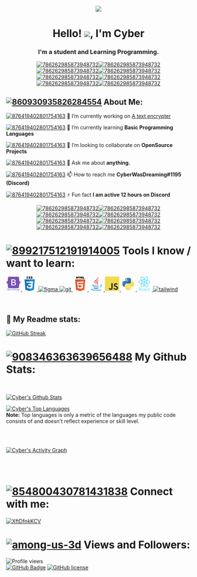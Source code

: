 <p align="center">
  <a href="#"><img  src="https://lanyard-profile-readme.vercel.app/api/853525881032933376" /></a>
</p>




<h1 align="center">Hello! <img src="https://raw.githubusercontent.com/MartinHeinz/MartinHeinz/master/wave.gif" width="30px">, I'm Cyber</h1>
<h3 align="center">I'm a student and Learning Programming.</h3>
<p align="center">
  <a href="https://imgbb.com/"><img src="https://i.ibb.co/vvTtRTR/786262985873948732.gif" alt="786262985873948732" border="0" height="30px"></a><a href="https://imgbb.com/"><img src="https://i.ibb.co/vvTtRTR/786262985873948732.gif" alt="786262985873948732" border="0" height="30px"></a><a href="https://imgbb.com/"><img src="https://i.ibb.co/vvTtRTR/786262985873948732.gif" alt="786262985873948732" border="0" height="30px"></a><a href="https://imgbb.com/"><img src="https://i.ibb.co/vvTtRTR/786262985873948732.gif" alt="786262985873948732" border="0" height="30px"></a><a href="https://imgbb.com/"><img src="https://i.ibb.co/vvTtRTR/786262985873948732.gif" alt="786262985873948732" border="0" height="30px"></a><a href="https://imgbb.com/"><img src="https://i.ibb.co/vvTtRTR/786262985873948732.gif" alt="786262985873948732" border="0" height="30px"></a><a href="https://imgbb.com/"><img src="https://i.ibb.co/vvTtRTR/786262985873948732.gif" alt="786262985873948732" border="0" height="30px"></a><a href="https://imgbb.com/"><img src="https://i.ibb.co/vvTtRTR/786262985873948732.gif" alt="786262985873948732" border="0" height="30px"></a>
</p>


## <a href="https://imgbb.com/"><img src="https://i.ibb.co/y5wp7ys/860930935826284554.gif" alt="860930935826284554" border="0" height="30px"></a> About Me:

   
<a href="https://imgbb.com/"><img src="https://i.ibb.co/S3QVdyJ/876419402801754163.gif" alt="876419402801754163" border="0" height="19px"></a>  🔭 I’m currently working on [A text encrypter](https://encrypt.cyberdream.cf/)

<a href="https://imgbb.com/"><img src="https://i.ibb.co/S3QVdyJ/876419402801754163.gif" alt="876419402801754163" border="0" height="19px"></a> 🌱 I’m currently learning **Basic Programming Languages** 

<a href="https://imgbb.com/"><img src="https://i.ibb.co/S3QVdyJ/876419402801754163.gif" alt="876419402801754163" border="0" height="19px"></a> 👯 I’m looking to collaborate on **OpenSource Projects**

<a href="https://imgbb.com/"><img src="https://i.ibb.co/S3QVdyJ/876419402801754163.gif" alt="876419402801754163" border="0" height="19px"></a> 💬 Ask me about **anything.**

<a href="https://imgbb.com/"><img src="https://i.ibb.co/S3QVdyJ/876419402801754163.gif" alt="876419402801754163" border="0" height="19px"></a> 📫 How to reach me **CyberWasDreaming#1195 (Discord)**

<a href="https://imgbb.com/"><img src="https://i.ibb.co/S3QVdyJ/876419402801754163.gif" alt="876419402801754163" border="0" height="19px"></a> ⚡ Fun fact **I am active 12 hours on Discord**


<p align="center">
  <a href="https://imgbb.com/"><img src="https://i.ibb.co/vvTtRTR/786262985873948732.gif" alt="786262985873948732" border="0" height="30px"></a><a href="https://imgbb.com/"><img src="https://i.ibb.co/vvTtRTR/786262985873948732.gif" alt="786262985873948732" border="0" height="30px"></a><a href="https://imgbb.com/"><img src="https://i.ibb.co/vvTtRTR/786262985873948732.gif" alt="786262985873948732" border="0" height="30px"></a><a href="https://imgbb.com/"><img src="https://i.ibb.co/vvTtRTR/786262985873948732.gif" alt="786262985873948732" border="0" height="30px"></a><a href="https://imgbb.com/"><img src="https://i.ibb.co/vvTtRTR/786262985873948732.gif" alt="786262985873948732" border="0" height="30px"></a><a href="https://imgbb.com/"><img src="https://i.ibb.co/vvTtRTR/786262985873948732.gif" alt="786262985873948732" border="0" height="30px"></a><a href="https://imgbb.com/"><img src="https://i.ibb.co/vvTtRTR/786262985873948732.gif" alt="786262985873948732" border="0" height="30px"></a><a href="https://imgbb.com/"><img src="https://i.ibb.co/vvTtRTR/786262985873948732.gif" alt="786262985873948732" border="0" height="30px"></a>
</p>


# <a href="https://imgbb.com/"><img src="https://i.ibb.co/Qf49jyL/899217512191914005.gif" alt="899217512191914005" border="0" height="30px"></a> Tools I know / want to learn:

<p align="left"> <a href="https://getbootstrap.com" target="_blank" rel="noreferrer"> <img src="https://raw.githubusercontent.com/devicons/devicon/master/icons/bootstrap/bootstrap-plain-wordmark.svg" alt="bootstrap" width="40" height="40"/> </a> <a href="https://www.w3schools.com/css/" target="_blank" rel="noreferrer"> <img src="https://raw.githubusercontent.com/devicons/devicon/master/icons/css3/css3-original-wordmark.svg" alt="css3" width="40" height="40"/> </a> <a href="https://www.figma.com/" target="_blank" rel="noreferrer"> <img src="https://www.vectorlogo.zone/logos/figma/figma-icon.svg" alt="figma" width="40" height="40"/> </a> <a href="https://git-scm.com/" target="_blank" rel="noreferrer"> <img src="https://www.vectorlogo.zone/logos/git-scm/git-scm-icon.svg" alt="git" width="40" height="40"/> </a> <a href="https://www.w3.org/html/" target="_blank" rel="noreferrer"> <img src="https://raw.githubusercontent.com/devicons/devicon/master/icons/html5/html5-original-wordmark.svg" alt="html5" width="40" height="40"/> </a> <a href="https://www.java.com" target="_blank" rel="noreferrer"> <img src="https://raw.githubusercontent.com/devicons/devicon/master/icons/java/java-original.svg" alt="java" width="40" height="40"/> </a> <a href="https://developer.mozilla.org/en-US/docs/Web/JavaScript" target="_blank" rel="noreferrer"> <img src="https://raw.githubusercontent.com/devicons/devicon/master/icons/javascript/javascript-original.svg" alt="javascript" width="40" height="40"/> </a> <a href="https://www.python.org" target="_blank" rel="noreferrer"> <img src="https://raw.githubusercontent.com/devicons/devicon/master/icons/python/python-original.svg" alt="python" width="40" height="40"/> </a> <a href="https://reactjs.org/" target="_blank" rel="noreferrer"> <img src="https://raw.githubusercontent.com/devicons/devicon/master/icons/react/react-original-wordmark.svg" alt="react" width="40" height="40"/> </a> <a href="https://tailwindcss.com/" target="_blank" rel="noreferrer"> <img src="https://www.vectorlogo.zone/logos/tailwindcss/tailwindcss-icon.svg" alt="tailwind" width="40" height="40"/> </a> </p>
<!-- [![React Badge](https://img.shields.io/badge/-React-61DBFB?style=for-the-badge&labelColor=black&logo=react&logoColor=61DBFB)](#)  [![Javascript Badge](https://img.shields.io/badge/-Javascript-F0DB4F?style=for-the-badge&labelColor=black&logo=javascript&logoColor=F0DB4F)](#) [![Typescript Badge](https://img.shields.io/badge/-Typescript-007acc?style=for-the-badge&labelColor=black&logo=typescript&logoColor=007acc)](#) [![Nodejs Badge](https://img.shields.io/badge/-Nodejs-3C873A?style=for-the-badge&labelColor=black&logo=node.js&logoColor=3C873A)](#) [![GraphQL Badge](https://img.shields.io/badge/-GraphQl-e535ab?style=for-the-badge&labelColor=black&logo=node.js&logoColor=e535ab)](#) -->
<br/>

## 🎫 My Readme stats:

[![GitHub Streak](https://github-readme-streak-stats.herokuapp.com?user=CyberWasDreaming0&theme=holi-theme&hide_border=true&date_format=j%20M%5B%20Y%5D)](https://github.com/CyberWasDreaming0)

# <a href="https://imgbb.com/"><img src="https://i.ibb.co/x3BkkRH/908346363639656488.gif" alt="908346363639656488" border="0" height="30px"></a> My Github Stats:

  <br/>
  
  <a href="https://github.com/CyberWasDreaming0"><img alt="Cyber's Github Stats" src="https://github-readme-stats.vercel.app/api?username=CyberWasDreaming0&show_icons=true&count_private=true&theme=react&hide_border=true&bg_color=0D1117" /></a>
    
  <a href="https://github.com/CyberWasDreaming0"><img alt="Cyber's Top Languages" src="https://github-readme-stats.vercel.app/api/top-langs/?username=CyberWasDreaming0&langs_count=8&count_private=true&layout=compact&theme=react&hide_border=true&bg_color=0D1117" /></a>
  <br/>
  <b>Note:</b> Top languages is only a metric of the languages my public code consists of and doesn't reflect experience or skill level.


<br/>
<br/>

<a href="https://github.com/CyberWasDreaming0"><img alt="Cyber's Activity Graph" src="https://activity-graph.herokuapp.com/graph?username=CyberWasDreaming0&bg_color=0D1117&color=5BCDEC&line=5BCDEC&point=FFFFFF&hide_border=true" /></a>

<br/>
<br/>

# <a href="https://imgbb.com/"><img src="https://i.ibb.co/F58yThs/854800430781431838.gif" alt="854800430781431838" border="0" height="30px"></a> Connect with me:
<p align="left">
<a href="https://discord.gg/XftDfnkKCV" target="blank"><img align="center" src="https://i.ibb.co/02sSp6t/765273571832234004.gif" alt="XftDfnkKCV" height="50px" /></a>
</p>

# <a href="https://imgbb.com/"><img src="https://i.ibb.co/FJCWvPS/among-us-3d.gif" alt="among-us-3d" border="0" height="40px"></a> Views and Followers:
![Profile views](https://gpvc.arturio.dev/CyberWasDreaming0)  
<a href="https://github.com/CyberWasDreaming0?tab=followers"><img src="https://img.shields.io/github/followers/CyberWasDreaming0?label=Followers&style=social" alt="GitHub Badge"></a>
<a href="https://github.com/CyberWasDreaming0/CyberWasDreaming0/blob/main/LICENSE"><img alt="GitHub license" src="https://img.shields.io/github/license/CyberWasDreaming0/CyberWasDreaming0?color=lightgray&label=License&style=flat-square"></a>



